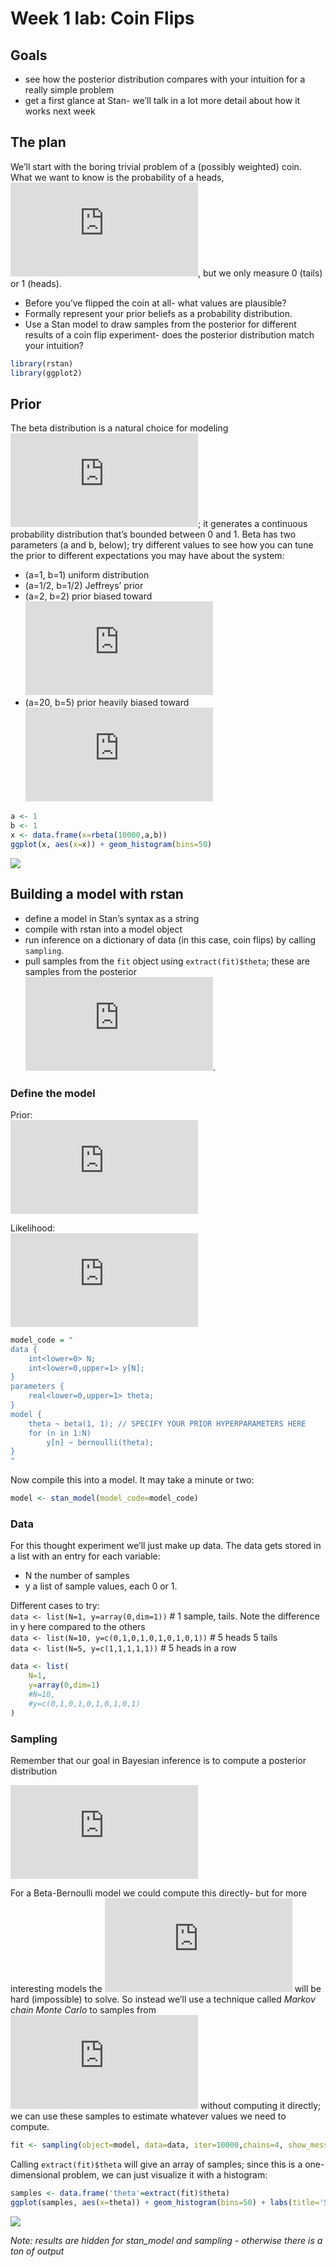 Week 1 lab: Coin Flips
================

## Goals

  - see how the posterior distribution compares with your intuition for
    a really simple problem  
  - get a first glance at Stan- we’ll talk in a lot more detail about
    how it works next week

## The plan

We’ll start with the boring trivial problem of a (possibly weighted)
coin. What we want to know is the probability of a heads,
![\\theta](https://latex.codecogs.com/png.latex?%5Ctheta "\\theta"), but
we only measure 0 (tails) or 1 (heads).

  - Before you’ve flipped the coin at all- what values are plausible?  
  - Formally represent your prior beliefs as a probability
    distribution.  
  - Use a Stan model to draw samples from the posterior for different
    results of a coin flip experiment- does the posterior distribution
    match your intuition?

<!-- end list -->

``` r
library(rstan)
library(ggplot2)
```

## Prior

The beta distribution is a natural choice for modeling
![\\theta](https://latex.codecogs.com/png.latex?%5Ctheta "\\theta"); it
generates a continuous probability distribution that’s bounded between 0
and 1. Beta has two parameters (a and b, below); try different values to
see how you can tune the prior to different expectations you may have
about the system:

  - (a=1, b=1) uniform distribution  
  - (a=1/2, b=1/2) Jeffreys’ prior  
  - (a=2, b=2) prior biased toward
    ![\\theta=0.5](https://latex.codecogs.com/png.latex?%5Ctheta%3D0.5
    "\\theta=0.5")  
  - (a=20, b=5) prior heavily biased toward
    ![\\theta=0.8](https://latex.codecogs.com/png.latex?%5Ctheta%3D0.8
    "\\theta=0.8")

<!-- end list -->

``` r
a <- 1
b <- 1
x <- data.frame(x=rbeta(10000,a,b))
ggplot(x, aes(x=x)) + geom_histogram(bins=50)
```

![](01b_coin_flips_files/figure-gfm/unnamed-chunk-2-1.png)<!-- -->

## Building a model with rstan

  - define a model in Stan’s syntax as a string  
  - compile with rstan into a model object  
  - run inference on a dictionary of data (in this case, coin flips) by
    calling `sampling`.  
  - pull samples from the `fit` object using `extract(fit)$theta`; these
    are samples from the posterior
    ![P(\\theta|data)](https://latex.codecogs.com/png.latex?P%28%5Ctheta%7Cdata%29
    "P(\\theta|data)").

### Define the model

Prior:  
![\\theta \\sim
beta(a,b)](https://latex.codecogs.com/png.latex?%5Ctheta%20%5Csim%20beta%28a%2Cb%29
"\\theta \\sim beta(a,b)")

Likelihood:  
![y \\sim
Bernoulli(\\theta)](https://latex.codecogs.com/png.latex?y%20%5Csim%20Bernoulli%28%5Ctheta%29
"y \\sim Bernoulli(\\theta)")

``` r
model_code = "
data {
    int<lower=0> N;
    int<lower=0,upper=1> y[N];
}
parameters {
    real<lower=0,upper=1> theta;
}
model {
    theta ~ beta(1, 1); // SPECIFY YOUR PRIOR HYPERPARAMETERS HERE
    for (n in 1:N)
        y[n] ~ bernoulli(theta);
}
"
```

Now compile this into a model. It may take a minute or two:

``` r
model <- stan_model(model_code=model_code)
```

### Data

For this thought experiment we’ll just make up data. The data gets
stored in a list with an entry for each variable:

  - N the number of samples  
  - y a list of sample values, each 0 or 1.

Different cases to try:  
`data <- list(N=1, y=array(0,dim=1))` \# 1 sample, tails. Note the
difference in y here compared to the others  
`data <- list(N=10, y=c(0,1,0,1,0,1,0,1,0,1))` \# 5 heads 5 tails  
`data <- list(N=5, y=c(1,1,1,1,1))` \# 5 heads in a row

``` r
data <- list(
    N=1,
    y=array(0,dim=1)
    #N=10,
    #y=c(0,1,0,1,0,1,0,1,0,1)
)
```

### Sampling

Remember that our goal in Bayesian inference is to compute a posterior
distribution

![P(\\theta|x)=\\frac{P(x|\\theta)P(\\theta)}{P(x)}](https://latex.codecogs.com/png.latex?P%28%5Ctheta%7Cx%29%3D%5Cfrac%7BP%28x%7C%5Ctheta%29P%28%5Ctheta%29%7D%7BP%28x%29%7D
"P(\\theta|x)=\\frac{P(x|\\theta)P(\\theta)}{P(x)}")

For a Beta-Bernoulli model we could compute this directly- but for more
interesting models the
![P(x)](https://latex.codecogs.com/png.latex?P%28x%29 "P(x)") will be
hard (impossible) to solve. So instead we’ll use a technique called
*Markov chain Monte Carlo* to samples from
![P(\\theta|x)](https://latex.codecogs.com/png.latex?P%28%5Ctheta%7Cx%29
"P(\\theta|x)") without computing it directly; we can use these samples
to estimate whatever values we need to
compute.

``` r
fit <- sampling(object=model, data=data, iter=10000,chains=4, show_messages=FALSE)
```

Calling `extract(fit)$theta` will give an array of samples; since this
is a one-dimensional problem, we can just visualize it with a histogram:

``` r
samples <- data.frame('theta'=extract(fit)$theta)
ggplot(samples, aes(x=theta)) + geom_histogram(bins=50) + labs(title='Samples from posterior')
```

![](01b_coin_flips_files/figure-gfm/unnamed-chunk-7-1.png)<!-- -->

*Note: results are hidden for stan\_model and sampling - otherwise there
is a ton of output*
